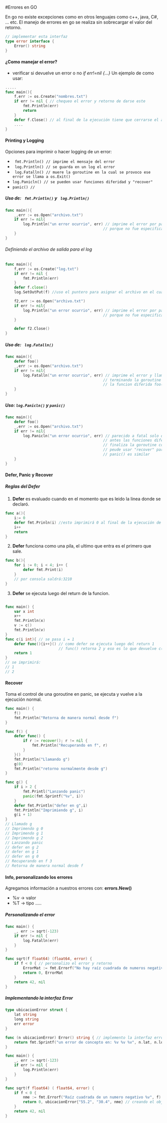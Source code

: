 
#Errores en GO 

En go no existe excepciones como en otros lenguajes como c++, java, C#, ... etc. 
 El manejo de errores en go se realiza sin sobrecargar el valor del retorno.


```go
// implementar esta interfaz
type error interface {
    Error() string
}

```

#### ¿Como manejar el error?
* verificar si devuelve un error o no *if err!=nil {...}*
Un ejemplo de como usar:

```go
.....
func main(){
    f,err := os.Create("nombres.txt")
    if err != nil { // chequeo el error y retorno de darse este
        fmt.Println(err)
        return 
    }
    defer f.Close() // al final de la ejecución tiene que cerrarse el archivo
    ....
}
```

#### Printing y Logging
Opciones para imprimir o hacer logging de un error:
* ` fmt.Println() // imprime el mensaje del error`
* ` log.Println() // se guarda en un log el error`
* ` log.Fatalln() // muere la goroutine en la cual se provoco ese error se llama a os.Exit()`
* ` log.Panicln() // se pueden usar funciones diferidad y "recover" `
* ` panic() // `

##### Uso de:  ` fmt.Println()` y ` log.Println()`
```go
func main(){
    _,err := os.Open("archivo.txt")
    if err != nil{
        log.Println("un error ocurrio", err) // imprime el error por pantalla igual que con Println()
                                            // porque no fue especificado el archivo a donde escribir
    }
}
```
###### Definiendo el archivo de salida para el log
```go
func main(){
    f,err := os.Create("log.txt")
    if err != nil {
        fmt.Println(err)
    }
    defer f.close()
    log.SetOutPut(f) //uso el puntero para asignar el archivo en el cual escribira log

    f2,err := os.Open("archivo.txt")
    if err != nil{
        log.Println("un error ocurrio", err) // imprime el error por pantalla igual que con Println()
                                            // porque no fue especificado el archivo a donde escribir
    }

    defer f2.Close()
}
```

##### Uso de: ` log.Fatalln()`

```go
func main(){
    defer foo()
    _,err := os.Open("archivo.txt")
    if err != nil{
        log.Fatalln("un error ocurrio", err) // imprime el error y llama a os.Exit()
                                            // terminando la goroutine con codigo de retorno 1
                                            // la funcion diferida foo() no se ejecuta                                      
    }
}
```
##### Uso: `log.Panicln()` y `panic()`

```go
func main(){
    defer foo()
    _,err := os.Open("archivo.txt")
    if err != nil{
        log.Panicln("un error ocurrio", err) // parecido a fatal solo que en este caso se ejecutan
                                            // antes las funciones diferidas como foo(), luego
                                            // finaliza la goroutine con codigo de retorno 2
                                            // peude usar "recover" para evitar la finalización
                                            // panic() es similar
    }
}
```

#### Defer, Panic y Recover
##### Reglas del Defer
1. **Defer** es evaluado cuando en el momento que es leido la linea donde se declaró.

```go
func a(){
    i:= 0
    defer fmt.Prinln(i) //esto imprimirá 0 al final de la ejecución de la función
    i++
    return
}
```
2. **Defer** funciona como una pila, el ultimo que entra es el primero que sale.

```go
func b(){
    for i := 0; i < 4; i++ {
        defer fmt.Print(i) 
    }
    // por consola saldrá:3210
}
```
3. **Defer**  se ejecuta luego del return de la funcion.

```go

func main() {
    var x int
    x++
    fmt.Println(x)
    v := c()
    fmt.Println(v)
}
func c(i int){ // se pasa i = 1
    defer func(){i++}() // como defer se ejecuta luego del return 1
                        // func() retorna 2 y eso es lo que devuelve c(1)
    return 1 
}
// se imprimirá:
// 1
// 2

```

#### Recover
Toma el control de una goroutine en panic, se ejecuta y vuelve a la ejecución normal.
```go
func main() {
    f()
    fmt.Println("Retorna de manera normal desde f")
}

func f() {
    defer func() {
        if r := recover(); r != nil {
            fmt.Println("Recuperando en f", r)
        }
    }()
    fmt.Println("Llamando g")
    g(0)
    fmt.Println("retorno normalmente desde g")
}

func g() {
    if i > 2 {
        fmt.Printl("Lanzando panic")
        panic(fmt.Sprintf("%v", i))
    }
    defer fmt.Println("defer en g",i)
    fmt.Println("Imprimiendo g", i)
    g(i + 1)
}
// Llamado g
// Imprimendo g 0
// Imprimendo g 1
// Imprimendo g 2
// Lanzando panic
// defer en g 2
// defer en g 1
// defer en g 0
// Recuperando en f 3
// Retorna de manera normal desde f

```
#### Info, personalizando los errores

Agregamos información a nuestros errores con: **errors.New()**

* %v -> valor
* %T -> tipo
.....

##### Personalizando el error

```go
func main() {
    _, err := sqrt(-123)
    if err != nil {
        log.Fatalln(err)
    }
}

func sqrt(f float64) (float64, error) {
    if f < 0 { // personalizo el error y retorno
        ErrorMat := fmt.Errorf("No hay raíz cuadrada de numeros negativos: %v", f)
        return 0, ErrorMat
    }
    return 42, nil
}

```

##### Implementando la interfaz Error

```go
type ubicacionError struct {
    lat string
    long string
    err error
}

func (n ubicacionError) Error() string { // implemento la interfaz error 
    return fmt.Sprintf("un error de concepto en: %v %v %v", n.lat, n.long, n.err)
} 

func main() {
    _, err := sqrt(-123)
    if err != nil {
        log.Println(err)
    }
}

func sqrt(f float64) ( float64, error) {
    if f < 0 {
        nme := fmt.Errorf("Raíz cuadrada de un numero negativo %v", f)
        return 0, ubicacionError{"55.2", "30.4", nme} // creando el objeto que implenta la interfaz
    }
    return 42, nil
}

```
